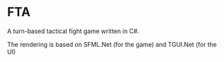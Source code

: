 # FTA
A turn-based tactical fight game written in C#.

The rendering is based on SFML.Net (for the game) and TGUI.Net (for the UI)

